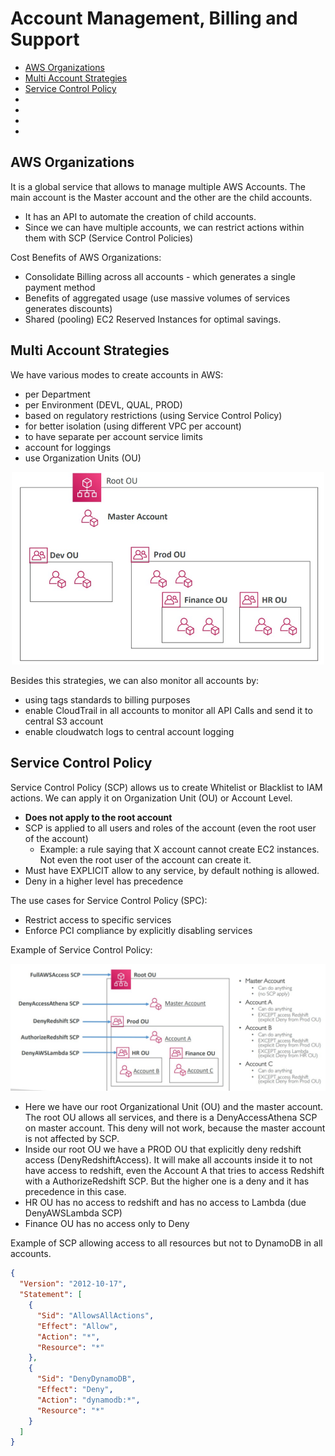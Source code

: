 # Account Management, Billing and Support

- [AWS Organizations](#aws-organizations)
- [Multi Account Strategies](#multi-account-strategies)
- [Service Control Policy](#service-control-policy)
- []()
- []()
- []()
- []()

## AWS Organizations

It is a global service that allows to manage multiple AWS Accounts. The main account is the Master account and the other are the child accounts.

- It has an API to automate the creation of child accounts.
- Since we can have multiple accounts, we can restrict actions within them with SCP (Service Control Policies)

Cost Benefits of AWS Organizations:

- Consolidate Billing across all accounts - which generates a single payment method
- Benefits of aggregated usage (use massive volumes of services generates discounts)
- Shared (pooling) EC2 Reserved Instances for optimal savings.

## Multi Account Strategies

We have various modes to create accounts in AWS:

- per Department
- per Environment (DEVL, QUAL, PROD)
- based on regulatory restrictions (using Service Control Policy)
- for better isolation (using different VPC per account)
- to have separate per account service limits
- account for loggings
- use Organization Units (OU)

<p align="center" width="100%"><img src="assets/organizational-units.jpg" alt="organizational-units" width="500"/></p>

Besides this strategies, we can also monitor all accounts by:

- using tags standards to billing purposes
- enable CloudTrail in all accounts to monitor all API Calls and send it to central S3 account
- enable cloudwatch logs to central account logging

## Service Control Policy

Service Control Policy (SCP) allows us to create Whitelist or Blacklist to IAM actions. We can apply it on Organization Unit (OU) or Account Level.

- **Does not apply to the root account**
- SCP is applied to all users and roles of the account (even the root user of the account)
  - Example: a rule saying that X account cannot create EC2 instances. Not even the root user of the account can create it.
- Must have EXPLICIT allow to any service, by default nothing is allowed.
- Deny in a higher level has precedence

The use cases for Service Control Policy (SPC):

- Restrict access to specific services
- Enforce PCI compliance by explicitly disabling services

Example of Service Control Policy:

<p align="center" width="100%"><img src="assets/service-control-policy.jpg" alt="service-control-policy" width="700"/></p>

- Here we have our root Organizational Unit (OU) and the master account. The root OU allows all services, and there is a DenyAccessAthena SCP on master account. This deny will not work, because the master account is not affected by SCP.
- Inside our root OU we have a PROD OU that explicitly deny redshift access (DenyRedshiftAccess). It will make all accounts inside it to not have access to redshift, even the Account A that tries to access Redshift with a AuthorizeRedshift SCP. But the higher one is a deny and it has precedence in this case.
- HR OU has no access to redshift and has no access to Lambda (due DenyAWSLambda SCP)
- Finance OU has no access only to Deny

Example of SCP allowing access to all resources but not to DynamoDB in all accounts.

```JSON
{
  "Version": "2012-10-17",
  "Statement": [
    {
      "Sid": "AllowsAllActions",
      "Effect": "Allow",
      "Action": "*",
      "Resource": "*"
    },
    {
      "Sid": "DenyDynamoDB",
      "Effect": "Deny",
      "Action": "dynamodb:*",
      "Resource": "*"
    }
  ]
}
```
